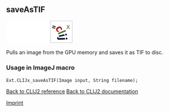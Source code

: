 ## saveAsTIF
<img src="images/mini_empty_logo.png"/><img src="images/mini_empty_logo.png"/><img src="images/mini_clijx_logo.png"/>

Pulls an image from the GPU memory and saves it as TIF to disc.

### Usage in ImageJ macro
```
Ext.CLIJx_saveAsTIF(Image input, String filename);
```


[Back to CLIJ2 reference](https://clij.github.io/clij2-docs/reference)
[Back to CLIJ2 documentation](https://clij.github.io/clij2-docs)

[Imprint](https://clij.github.io/imprint)
